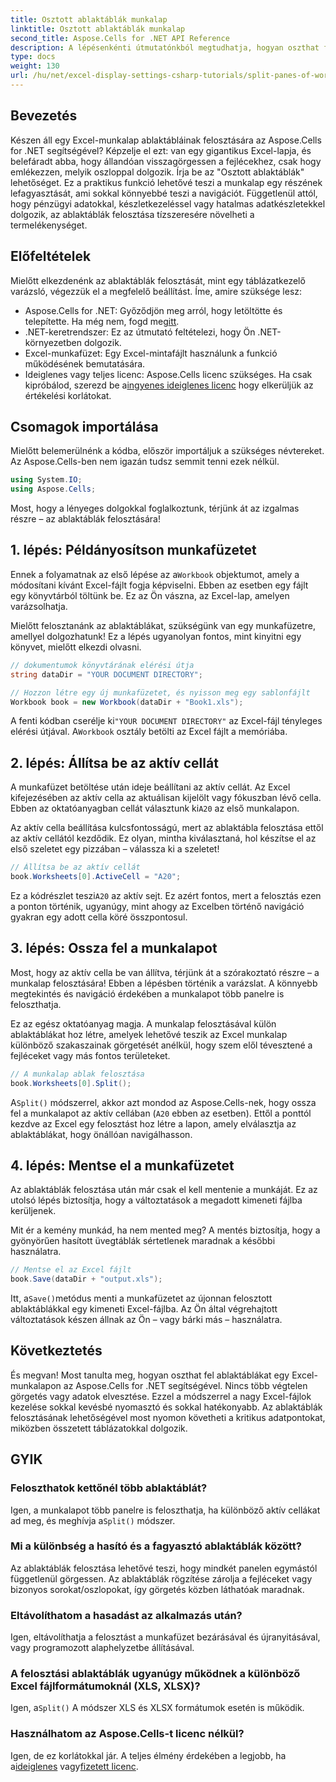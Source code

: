 ```yaml
---
title: Osztott ablaktáblák munkalap
linktitle: Osztott ablaktáblák munkalap
second_title: Aspose.Cells for .NET API Reference
description: A lépésenkénti útmutatónkból megtudhatja, hogyan oszthat fel munkalappaneleket az Aspose.Cells for .NET-ben. Ezzel az egyszerű oktatóanyaggal javíthatja az Excel-fájlok navigációját.
type: docs
weight: 130
url: /hu/net/excel-display-settings-csharp-tutorials/split-panes-of-worksheet/
---
```

## Bevezetés

Készen áll egy Excel-munkalap ablaktábláinak felosztására az Aspose.Cells for .NET segítségével? Képzelje el ezt: van egy gigantikus Excel-lapja, és belefáradt abba, hogy állandóan visszagörgessen a fejlécekhez, csak hogy emlékezzen, melyik oszloppal dolgozik. Írja be az "Osztott ablaktáblák" lehetőséget. Ez a praktikus funkció lehetővé teszi a munkalap egy részének lefagyasztását, ami sokkal könnyebbé teszi a navigációt. Függetlenül attól, hogy pénzügyi adatokkal, készletkezeléssel vagy hatalmas adatkészletekkel dolgozik, az ablaktáblák felosztása tízszeresére növelheti a termelékenységet. 

## Előfeltételek

Mielőtt elkezdenénk az ablaktáblák felosztását, mint egy táblázatkezelő varázsló, végezzük el a megfelelő beállítást. Íme, amire szüksége lesz:

-  Aspose.Cells for .NET: Győződjön meg arról, hogy letöltötte és telepítette. Ha még nem, fogd meg[itt](https://releases.aspose.com/cells/net/).
- .NET-keretrendszer: Ez az útmutató feltételezi, hogy Ön .NET-környezetben dolgozik.
- Excel-munkafüzet: Egy Excel-mintafájlt használunk a funkció működésének bemutatására.
-  Ideiglenes vagy teljes licenc: Aspose.Cells licenc szükséges. Ha csak kipróbálod, szerezd be a[ingyenes ideiglenes licenc](https://purchase.aspose.com/temporary-license/) hogy elkerüljük az értékelési korlátokat.

## Csomagok importálása

Mielőtt belemerülnénk a kódba, először importáljuk a szükséges névtereket. Az Aspose.Cells-ben nem igazán tudsz semmit tenni ezek nélkül.

```csharp
using System.IO;
using Aspose.Cells;
```

Most, hogy a lényeges dolgokkal foglalkoztunk, térjünk át az izgalmas részre – az ablaktáblák felosztására!

## 1. lépés: Példányosítson munkafüzetet

 Ennek a folyamatnak az első lépése az a`Workbook` objektumot, amely a módosítani kívánt Excel-fájlt fogja képviselni. Ebben az esetben egy fájlt egy könyvtárból töltünk be. Ez az Ön vászna, az Excel-lap, amelyen varázsolhatja.

Mielőtt felosztanánk az ablaktáblákat, szükségünk van egy munkafüzetre, amellyel dolgozhatunk! Ez a lépés ugyanolyan fontos, mint kinyitni egy könyvet, mielőtt elkezdi olvasni.

```csharp
// dokumentumok könyvtárának elérési útja
string dataDir = "YOUR DOCUMENT DIRECTORY";

// Hozzon létre egy új munkafüzetet, és nyisson meg egy sablonfájlt
Workbook book = new Workbook(dataDir + "Book1.xls");
```

 A fenti kódban cserélje ki`"YOUR DOCUMENT DIRECTORY"` az Excel-fájl tényleges elérési útjával. A`Workbook` osztály betölti az Excel fájlt a memóriába.

## 2. lépés: Állítsa be az aktív cellát

 A munkafüzet betöltése után ideje beállítani az aktív cellát. Az Excel kifejezésében az aktív cella az aktuálisan kijelölt vagy fókuszban lévő cella. Ebben az oktatóanyagban cellát választunk ki`A20` az első munkalapon.

Az aktív cella beállítása kulcsfontosságú, mert az ablaktábla felosztása ettől az aktív cellától kezdődik. Ez olyan, mintha kiválasztaná, hol készítse el az első szeletet egy pizzában – válassza ki a szeletet!

```csharp
// Állítsa be az aktív cellát
book.Worksheets[0].ActiveCell = "A20";
```

 Ez a kódrészlet teszi`A20` az aktív sejt. Ez azért fontos, mert a felosztás ezen a ponton történik, ugyanúgy, mint ahogy az Excelben történő navigáció gyakran egy adott cella köré összpontosul.

## 3. lépés: Ossza fel a munkalapot

Most, hogy az aktív cella be van állítva, térjünk át a szórakoztató részre – a munkalap felosztására! Ebben a lépésben történik a varázslat. A könnyebb megtekintés és navigáció érdekében a munkalapot több panelre is feloszthatja.

Ez az egész oktatóanyag magja. A munkalap felosztásával külön ablaktáblákat hoz létre, amelyek lehetővé teszik az Excel munkalap különböző szakaszainak görgetését anélkül, hogy szem elől tévesztené a fejléceket vagy más fontos területeket.

```csharp
// A munkalap ablak felosztása
book.Worksheets[0].Split();
```

 A`Split()` módszerrel, akkor azt mondod az Aspose.Cells-nek, hogy ossza fel a munkalapot az aktív cellában (`A20` ebben az esetben). Ettől a ponttól kezdve az Excel egy felosztást hoz létre a lapon, amely elválasztja az ablaktáblákat, hogy önállóan navigálhasson.

## 4. lépés: Mentse el a munkafüzetet

Az ablaktáblák felosztása után már csak el kell mentenie a munkáját. Ez az utolsó lépés biztosítja, hogy a változtatások a megadott kimeneti fájlba kerüljenek.

Mit ér a kemény munkád, ha nem mented meg? A mentés biztosítja, hogy a gyönyörűen hasított üvegtáblák sértetlenek maradnak a későbbi használatra.

```csharp
// Mentse el az Excel fájlt
book.Save(dataDir + "output.xls");
```

 Itt, a`Save()`metódus menti a munkafüzetet az újonnan felosztott ablaktáblákkal egy kimeneti Excel-fájlba. Az Ön által végrehajtott változtatások készen állnak az Ön – vagy bárki más – használatra.

## Következtetés

És megvan! Most tanulta meg, hogyan oszthat fel ablaktáblákat egy Excel-munkalapon az Aspose.Cells for .NET segítségével. Nincs több végtelen görgetés vagy adatok elvesztése. Ezzel a módszerrel a nagy Excel-fájlok kezelése sokkal kevésbé nyomasztó és sokkal hatékonyabb. Az ablaktáblák felosztásának lehetőségével most nyomon követheti a kritikus adatpontokat, miközben összetett táblázatokkal dolgozik.

## GYIK

### Feloszthatok kettőnél több ablaktáblát?  
 Igen, a munkalapot több panelre is feloszthatja, ha különböző aktív cellákat ad meg, és meghívja a`Split()` módszer.

### Mi a különbség a hasító és a fagyasztó ablaktáblák között?  
Az ablaktáblák felosztása lehetővé teszi, hogy mindkét panelen egymástól függetlenül görgessen. Az ablaktáblák rögzítése zárolja a fejléceket vagy bizonyos sorokat/oszlopokat, így görgetés közben láthatóak maradnak.

### Eltávolíthatom a hasadást az alkalmazás után?  
Igen, eltávolíthatja a felosztást a munkafüzet bezárásával és újranyitásával, vagy programozott alaphelyzetbe állításával.

### A felosztási ablaktáblák ugyanúgy működnek a különböző Excel fájlformátumoknál (XLS, XLSX)?  
 Igen, a`Split()` A módszer XLS és XLSX formátumok esetén is működik.

### Használhatom az Aspose.Cells-t licenc nélkül?  
 Igen, de ez korlátokkal jár. A teljes élmény érdekében a legjobb, ha a[ideiglenes](https://purchase.aspose.com/temporary-license/) vagy[fizetett licenc](https://purchase.aspose.com/buy).